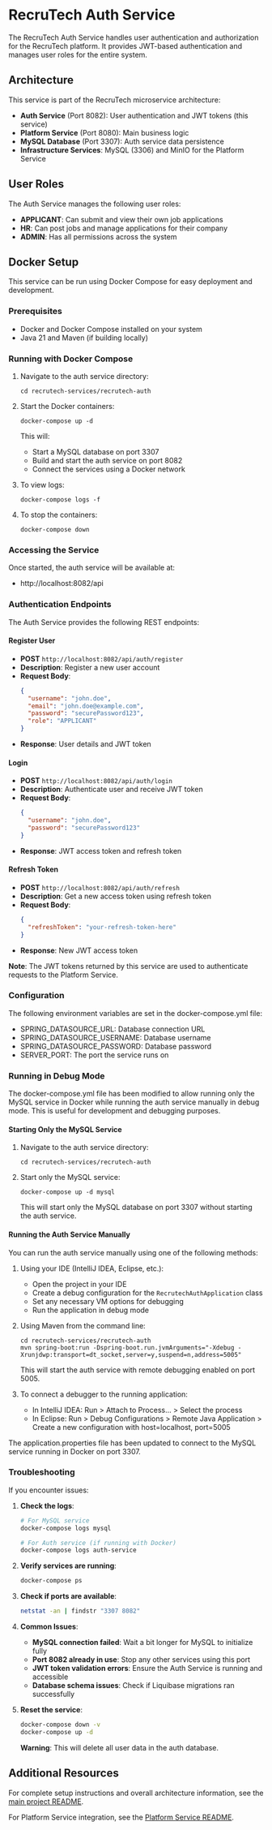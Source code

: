 # RecruTech Auth Service

The RecruTech Auth Service handles user authentication and authorization for the RecruTech platform. It provides JWT-based authentication and manages user roles for the entire system.

## Architecture

This service is part of the RecruTech microservice architecture:
- **Auth Service** (Port 8082): User authentication and JWT tokens (this service)
- **Platform Service** (Port 8080): Main business logic
- **MySQL Database** (Port 3307): Auth service data persistence
- **Infrastructure Services**: MySQL (3306) and MinIO for the Platform Service

## User Roles

The Auth Service manages the following user roles:
- **APPLICANT**: Can submit and view their own job applications
- **HR**: Can post jobs and manage applications for their company
- **ADMIN**: Has all permissions across the system

## Docker Setup

This service can be run using Docker Compose for easy deployment and development.

### Prerequisites

- Docker and Docker Compose installed on your system
- Java 21 and Maven (if building locally)

### Running with Docker Compose

1. Navigate to the auth service directory:
   ```
   cd recrutech-services/recrutech-auth
   ```

2. Start the Docker containers:
   ```
   docker-compose up -d
   ```

   This will:
   - Start a MySQL database on port 3307
   - Build and start the auth service on port 8082
   - Connect the services using a Docker network

3. To view logs:
   ```
   docker-compose logs -f
   ```

4. To stop the containers:
   ```
   docker-compose down
   ```

### Accessing the Service

Once started, the auth service will be available at:
- http://localhost:8082/api

### Authentication Endpoints

The Auth Service provides the following REST endpoints:

#### Register User
- **POST** `http://localhost:8082/api/auth/register`
- **Description**: Register a new user account
- **Request Body**:
  ```json
  {
    "username": "john.doe",
    "email": "john.doe@example.com",
    "password": "securePassword123",
    "role": "APPLICANT"
  }
  ```
- **Response**: User details and JWT token

#### Login
- **POST** `http://localhost:8082/api/auth/login`
- **Description**: Authenticate user and receive JWT token
- **Request Body**:
  ```json
  {
    "username": "john.doe",
    "password": "securePassword123"
  }
  ```
- **Response**: JWT access token and refresh token

#### Refresh Token
- **POST** `http://localhost:8082/api/auth/refresh`
- **Description**: Get a new access token using refresh token
- **Request Body**:
  ```json
  {
    "refreshToken": "your-refresh-token-here"
  }
  ```
- **Response**: New JWT access token

**Note**: The JWT tokens returned by this service are used to authenticate requests to the Platform Service.

### Configuration

The following environment variables are set in the docker-compose.yml file:
- SPRING_DATASOURCE_URL: Database connection URL
- SPRING_DATASOURCE_USERNAME: Database username
- SPRING_DATASOURCE_PASSWORD: Database password
- SERVER_PORT: The port the service runs on

### Running in Debug Mode

The docker-compose.yml file has been modified to allow running only the MySQL service in Docker while running the auth service manually in debug mode. This is useful for development and debugging purposes.

#### Starting Only the MySQL Service

1. Navigate to the auth service directory:
   ```
   cd recrutech-services/recrutech-auth
   ```

2. Start only the MySQL service:
   ```
   docker-compose up -d mysql
   ```

   This will start only the MySQL database on port 3307 without starting the auth service.

#### Running the Auth Service Manually

You can run the auth service manually using one of the following methods:

1. Using your IDE (IntelliJ IDEA, Eclipse, etc.):
   - Open the project in your IDE
   - Create a debug configuration for the `RecrutechAuthApplication` class
   - Set any necessary VM options for debugging
   - Run the application in debug mode

2. Using Maven from the command line:
   ```
   cd recrutech-services/recrutech-auth
   mvn spring-boot:run -Dspring-boot.run.jvmArguments="-Xdebug -Xrunjdwp:transport=dt_socket,server=y,suspend=n,address=5005"
   ```

   This will start the auth service with remote debugging enabled on port 5005.

3. To connect a debugger to the running application:
   - In IntelliJ IDEA: Run > Attach to Process... > Select the process
   - In Eclipse: Run > Debug Configurations > Remote Java Application > Create a new configuration with host=localhost, port=5005

The application.properties file has been updated to connect to the MySQL service running in Docker on port 3307.

### Troubleshooting

If you encounter issues:

1. **Check the logs**:
   ```bash
   # For MySQL service
   docker-compose logs mysql
   
   # For Auth service (if running with Docker)
   docker-compose logs auth-service
   ```

2. **Verify services are running**:
   ```bash
   docker-compose ps
   ```

3. **Check if ports are available**:
   ```bash
   netstat -an | findstr "3307 8082"
   ```

4. **Common Issues**:
   - **MySQL connection failed**: Wait a bit longer for MySQL to initialize fully
   - **Port 8082 already in use**: Stop any other services using this port
   - **JWT token validation errors**: Ensure the Auth Service is running and accessible
   - **Database schema issues**: Check if Liquibase migrations ran successfully

5. **Reset the service**:
   ```bash
   docker-compose down -v
   docker-compose up -d
   ```
   **Warning**: This will delete all user data in the auth database.

## Additional Resources

For complete setup instructions and overall architecture information, see the [main project README](../../README.md).

For Platform Service integration, see the [Platform Service README](../recrutech-platform/README.md).